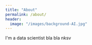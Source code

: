 ```yaml
---
title: "About"
permalink: /about/
header:
  image: "/images/background-AI.jpg"
---
```


I'm a data scientist bla bla nksv
